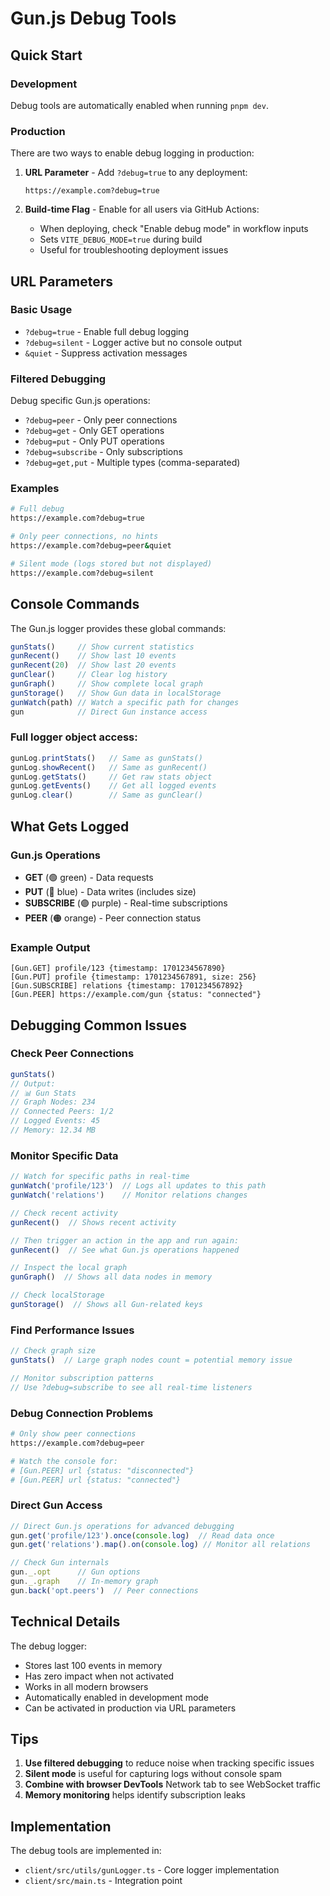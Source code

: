 # Gun.js Debug Tools

## Quick Start

### Development
Debug tools are automatically enabled when running `pnpm dev`.

### Production
There are two ways to enable debug logging in production:

1. **URL Parameter** - Add `?debug=true` to any deployment:
   ```
   https://example.com?debug=true
   ```

2. **Build-time Flag** - Enable for all users via GitHub Actions:
   - When deploying, check "Enable debug mode" in workflow inputs
   - Sets `VITE_DEBUG_MODE=true` during build
   - Useful for troubleshooting deployment issues

## URL Parameters

### Basic Usage
- `?debug=true` - Enable full debug logging
- `?debug=silent` - Logger active but no console output
- `&quiet` - Suppress activation messages

### Filtered Debugging
Debug specific Gun.js operations:
- `?debug=peer` - Only peer connections
- `?debug=get` - Only GET operations
- `?debug=put` - Only PUT operations
- `?debug=subscribe` - Only subscriptions
- `?debug=get,put` - Multiple types (comma-separated)

### Examples
```bash
# Full debug
https://example.com?debug=true

# Only peer connections, no hints
https://example.com?debug=peer&quiet

# Silent mode (logs stored but not displayed)
https://example.com?debug=silent
```

## Console Commands

The Gun.js logger provides these global commands:

```javascript
gunStats()     // Show current statistics
gunRecent()    // Show last 10 events
gunRecent(20)  // Show last 20 events
gunClear()     // Clear log history
gunGraph()     // Show complete local graph
gunStorage()   // Show Gun data in localStorage
gunWatch(path) // Watch a specific path for changes
gun            // Direct Gun instance access
```

### Full logger object access:
```javascript
gunLog.printStats()   // Same as gunStats()
gunLog.showRecent()   // Same as gunRecent()
gunLog.getStats()     // Get raw stats object
gunLog.getEvents()    // Get all logged events
gunLog.clear()        // Same as gunClear()
```

## What Gets Logged

### Gun.js Operations
- **GET** (🟢 green) - Data requests
- **PUT** (🔵 blue) - Data writes (includes size)
- **SUBSCRIBE** (🟣 purple) - Real-time subscriptions
- **PEER** (🟠 orange) - Peer connection status

### Example Output
```
[Gun.GET] profile/123 {timestamp: 1701234567890}
[Gun.PUT] profile {timestamp: 1701234567891, size: 256}
[Gun.SUBSCRIBE] relations {timestamp: 1701234567892}
[Gun.PEER] https://example.com/gun {status: "connected"}
```

## Debugging Common Issues

### Check Peer Connections
```javascript
gunStats()
// Output:
// 📊 Gun Stats
// Graph Nodes: 234
// Connected Peers: 1/2
// Logged Events: 45
// Memory: 12.34 MB
```

### Monitor Specific Data
```javascript
// Watch for specific paths in real-time
gunWatch('profile/123')  // Logs all updates to this path
gunWatch('relations')    // Monitor relations changes

// Check recent activity
gunRecent()  // Shows recent activity

// Then trigger an action in the app and run again:
gunRecent()  // See what Gun.js operations happened

// Inspect the local graph
gunGraph()  // Shows all data nodes in memory

// Check localStorage
gunStorage()  // Shows all Gun-related keys
```

### Find Performance Issues
```javascript
// Check graph size
gunStats()  // Large graph nodes count = potential memory issue

// Monitor subscription patterns
// Use ?debug=subscribe to see all real-time listeners
```

### Debug Connection Problems
```bash
# Only show peer connections
https://example.com?debug=peer

# Watch the console for:
# [Gun.PEER] url {status: "disconnected"}
# [Gun.PEER] url {status: "connected"}
```

### Direct Gun Access
```javascript
// Direct Gun.js operations for advanced debugging
gun.get('profile/123').once(console.log)  // Read data once
gun.get('relations').map().on(console.log) // Monitor all relations

// Check Gun internals
gun._.opt      // Gun options
gun._.graph    // In-memory graph
gun.back('opt.peers')  // Peer connections
```

## Technical Details

The debug logger:
- Stores last 100 events in memory
- Has zero impact when not activated
- Works in all modern browsers
- Automatically enabled in development mode
- Can be activated in production via URL parameters

## Tips

1. **Use filtered debugging** to reduce noise when tracking specific issues
2. **Silent mode** is useful for capturing logs without console spam
3. **Combine with browser DevTools** Network tab to see WebSocket traffic
4. **Memory monitoring** helps identify subscription leaks

## Implementation

The debug tools are implemented in:
- `client/src/utils/gunLogger.ts` - Core logger implementation
- `client/src/main.ts` - Integration point